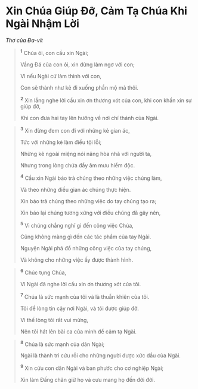 # Xin Chúa Giúp Ðỡ, Cảm Tạ Chúa Khi Ngài Nhậm Lời
*Thơ của Ða-vít*

> <sup><b>1</b></sup> Chúa ôi, con cầu xin Ngài;
> 
> Vầng Ðá của con ôi, xin đừng làm ngơ với con;
> 
> Vì nếu Ngài cứ làm thinh với con,
> 
> Con sẽ thành như kẻ đi xuống phần mộ mà thôi.
> 
> <sup><b>2</b></sup> Xin lắng nghe lời cầu xin ơn thương xót của con, khi con khẩn xin sự giúp đỡ,
> 
> Khi con đưa hai tay lên hướng về nơi chí thánh của Ngài.
>


> <sup><b>3</b></sup> Xin đừng đem con đi với những kẻ gian ác,
> 
> Tức với những kẻ làm điều tội lỗi;
> 
> Những kẻ ngoài miệng nói năng hòa nhã với người ta,
> 
> Nhưng trong lòng chứa đầy âm mưu hiểm độc.
> 
> <sup><b>4</b></sup> Cầu xin Ngài báo trả chúng theo những việc chúng làm,
> 
> Và theo những điều gian ác chúng thực hiện.
> 
> Xin báo trả chúng theo những việc do tay chúng tạo ra;
> 
> Xin báo lại chúng tương xứng với điều chúng đã gây nên,
> 
> <sup><b>5</b></sup> Vì chúng chẳng nghĩ gì đến công việc Chúa,
> 
> Cũng không màng gì đến các tác phẩm của tay Ngài.
> 
> Nguyện Ngài phá đổ những công việc của tay chúng,
> 
> Và không cho những việc ấy được thành hình.
>


> <sup><b>6</b></sup> Chúc tụng Chúa,
> 
> Vì Ngài đã nghe lời cầu xin ơn thương xót của tôi.
> 
> <sup><b>7</b></sup> Chúa là sức mạnh của tôi và là thuẫn khiên của tôi.
> 
> Tôi để lòng tin cậy nơi Ngài, và tôi được giúp đỡ.
> 
> Vì thế lòng tôi rất vui mừng,
> 
> Nên tôi hát lên bài ca của mình để cảm tạ Ngài.
>


> <sup><b>8</b></sup> Chúa là sức mạnh của dân Ngài;
> 
> Ngài là thành trì cứu rỗi cho những người được xức dầu của Ngài.
> 
> <sup><b>9</b></sup> Xin cứu con dân Ngài và ban phước cho cơ nghiệp Ngài;
> 
> Xin làm Ðấng chăn giữ họ và cưu mang họ đến đời đời.
>